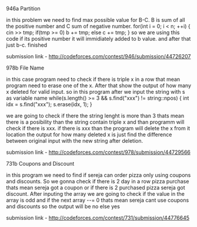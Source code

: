 946a Partition

in this problem we need to find max possible value for B-C.
B is sum of all the positive number and C sum of negative number.
 for(int i = 0; i < n; ++i) {
  	cin >> tmp;
  	if(tmp >= 0)
  		b += tmp;
  	else
  		c += tmp;
  }
so we are using this code if its positive number it will immidiately added to b value.
and after that just b-c. finished  


submission link - http://codeforces.com/contest/946/submission/44726207

978b File Name

in this case program need to check if there is triple x in a row that mean program need to erase one of the x.
After that show the output of how many x deleted for valid input. 
so in this program after we input the string with s as variable name 
  while(s.length() >= 3 && s.find("xxx") != string::npos) {
    int idx = s.find("xxx");
    s.erase(idx, 1);
  }

we are going to check if there the string lenght is more than 3 thats mean there is a posibility than the string contain triple x
and than programm will check if there is xxx.
if there is xxx than the program will delete the x from it location
the output for how many deleted x is just find the difference between original input with the new string after deletion. 


submission link - http://codeforces.com/contest/978/submission/44729566
	
731b Coupons and Discount 

in this program we need to find if sereja can order pizza only using coupons and discounts. So we gonna check if there is 2 day in a row pizza purchase thats mean sereja got a coupon 
or if there is 2 purchased pizza sereja got discount. After inputing the array we are going to check if the value in the array is odd and if the next array --= 0 thats mean sereja cant use coupons and discounts so the output will be no
else yes 

 

submission link - http://codeforces.com/contest/731/submission/44776645